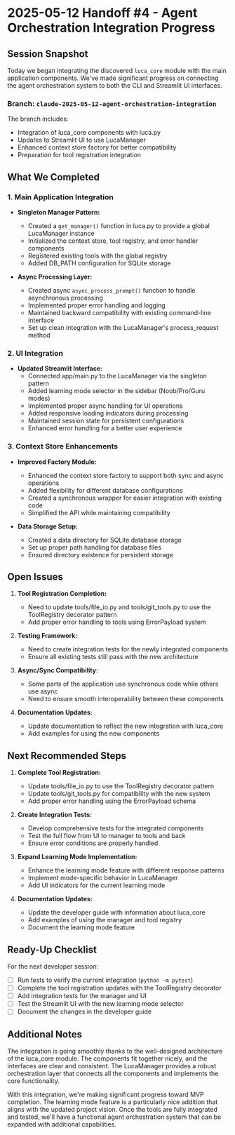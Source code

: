 # 2025-05-12 Handoff #4 - Agent Orchestration Integration Progress

## Session Snapshot

Today we began integrating the discovered `luca_core` module with the main application components. We've made significant progress on connecting the agent orchestration system to both the CLI and Streamlit UI interfaces.

### Branch: `claude-2025-05-12-agent-orchestration-integration`

The branch includes:
- Integration of luca_core components with luca.py
- Updates to Streamlit UI to use LucaManager
- Enhanced context store factory for better compatibility
- Preparation for tool registration integration

## What We Completed

### 1. Main Application Integration

- **Singleton Manager Pattern:**
  - Created a `get_manager()` function in luca.py to provide a global LucaManager instance
  - Initialized the context store, tool registry, and error handler components
  - Registered existing tools with the global registry
  - Added DB_PATH configuration for SQLite storage

- **Async Processing Layer:**
  - Created async `async_process_prompt()` function to handle asynchronous processing
  - Implemented proper error handling and logging
  - Maintained backward compatibility with existing command-line interface
  - Set up clean integration with the LucaManager's process_request method

### 2. UI Integration

- **Updated Streamlit Interface:**
  - Connected app/main.py to the LucaManager via the singleton pattern
  - Added learning mode selector in the sidebar (Noob/Pro/Guru modes)
  - Implemented proper async handling for UI operations
  - Added responsive loading indicators during processing
  - Maintained session state for persistent configurations
  - Enhanced error handling for a better user experience

### 3. Context Store Enhancements

- **Improved Factory Module:**
  - Enhanced the context store factory to support both sync and async operations
  - Added flexibility for different database configurations
  - Created a synchronous wrapper for easier integration with existing code
  - Simplified the API while maintaining compatibility

- **Data Storage Setup:**
  - Created a data directory for SQLite database storage
  - Set up proper path handling for database files
  - Ensured directory existence for persistent storage

## Open Issues

1. **Tool Registration Completion:**
   - Need to update tools/file_io.py and tools/git_tools.py to use the ToolRegistry decorator pattern
   - Add proper error handling to tools using ErrorPayload system

2. **Testing Framework:**
   - Need to create integration tests for the newly integrated components
   - Ensure all existing tests still pass with the new architecture

3. **Async/Sync Compatibility:**
   - Some parts of the application use synchronous code while others use async
   - Need to ensure smooth interoperability between these components

4. **Documentation Updates:**
   - Update documentation to reflect the new integration with luca_core
   - Add examples for using the new components

## Next Recommended Steps

1. **Complete Tool Registration:**
   - Update tools/file_io.py to use the ToolRegistry decorator pattern
   - Update tools/git_tools.py for compatibility with the new system
   - Add proper error handling using the ErrorPayload schema

2. **Create Integration Tests:**
   - Develop comprehensive tests for the integrated components
   - Test the full flow from UI to manager to tools and back
   - Ensure error conditions are properly handled

3. **Expand Learning Mode Implementation:**
   - Enhance the learning mode feature with different response patterns
   - Implement mode-specific behavior in LucaManager
   - Add UI indicators for the current learning mode

4. **Documentation Updates:**
   - Update the developer guide with information about luca_core
   - Add examples of using the manager and tool registry
   - Document the learning mode feature

## Ready-Up Checklist

For the next developer session:

- [ ] Run tests to verify the current integration (`python -m pytest`)
- [ ] Complete the tool registration updates with the ToolRegistry decorator
- [ ] Add integration tests for the manager and UI
- [ ] Test the Streamlit UI with the new learning mode selector
- [ ] Document the changes in the developer guide

## Additional Notes

The integration is going smoothly thanks to the well-designed architecture of the luca_core module. The components fit together nicely, and the interfaces are clear and consistent. The LucaManager provides a robust orchestration layer that connects all the components and implements the core functionality.

With this integration, we're making significant progress toward MVP completion. The learning mode feature is a particularly nice addition that aligns with the updated project vision. Once the tools are fully integrated and tested, we'll have a functional agent orchestration system that can be expanded with additional capabilities.
